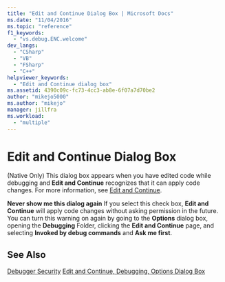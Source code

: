 ```yaml
---
title: "Edit and Continue Dialog Box | Microsoft Docs"
ms.date: "11/04/2016"
ms.topic: "reference"
f1_keywords:
  - "vs.debug.ENC.welcome"
dev_langs:
  - "CSharp"
  - "VB"
  - "FSharp"
  - "C++"
helpviewer_keywords:
  - "Edit and Continue dialog box"
ms.assetid: 4390c09c-fc73-4cc3-ab8e-6f07a7d70be2
author: "mikejo5000"
ms.author: "mikejo"
manager: jillfra
ms.workload:
  - "multiple"
---
```

# Edit and Continue Dialog Box
(Native Only) This dialog box appears when you have edited code while debugging and **Edit and Continue** recognizes that it can apply code changes. For more information, see [Edit and Continue](../debugger/edit-and-continue.md).

 **Never show me this dialog again**
 If you select this check box, **Edit and Continue** will apply code changes without asking permission in the future. You can turn this warning on again by going to the **Options** dialog box, opening the **Debugging** Folder, clicking the **Edit and Continue** page, and selecting **Invoked by debug commands** and **Ask me first**.

## See Also
 [Debugger Security](../debugger/debugger-security.md)
 [Edit and Continue, Debugging, Options Dialog Box](https://msdn.microsoft.com/library/bcew296c.aspx)